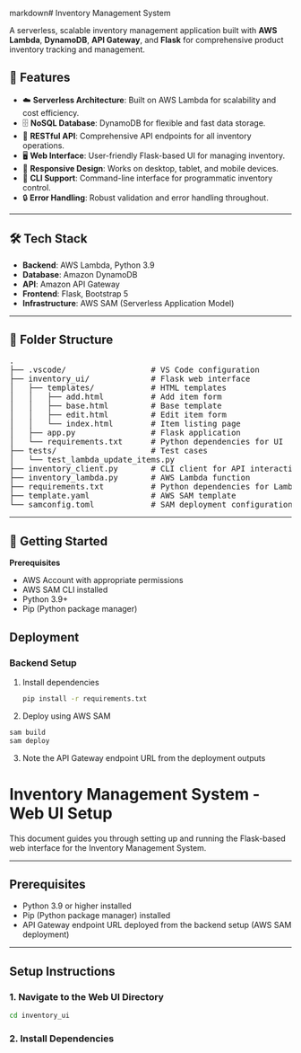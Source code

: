 markdown# Inventory Management System

A serverless, scalable inventory management application built with **AWS Lambda**, **DynamoDB**, **API Gateway**, and **Flask** for comprehensive product inventory tracking and management.

## 🚀 Features

- ☁️ **Serverless Architecture**: Built on AWS Lambda for scalability and cost efficiency.
- 🗄️ **NoSQL Database**: DynamoDB for flexible and fast data storage.
- 🔄 **RESTful API**: Comprehensive API endpoints for all inventory operations.
- 🖥️ **Web Interface**: User-friendly Flask-based UI for managing inventory.
- 📱 **Responsive Design**: Works on desktop, tablet, and mobile devices.
- 🔧 **CLI Support**: Command-line interface for programmatic inventory control.
- 🔒 **Error Handling**: Robust validation and error handling throughout.

---

## 🛠️ Tech Stack

- **Backend**: AWS Lambda, Python 3.9
- **Database**: Amazon DynamoDB
- **API**: Amazon API Gateway
- **Frontend**: Flask, Bootstrap 5
- **Infrastructure**: AWS SAM (Serverless Application Model)

---

## 📁 Folder Structure

<pre lang="markdown">
.
├── .vscode/                  # VS Code configuration
├── inventory_ui/             # Flask web interface
│   ├── templates/            # HTML templates
│   │   ├── add.html          # Add item form
│   │   ├── base.html         # Base template
│   │   ├── edit.html         # Edit item form
│   │   └── index.html        # Item listing page
│   ├── app.py                # Flask application
│   └── requirements.txt      # Python dependencies for UI
├── tests/                    # Test cases
│   └── test_lambda_update_items.py
├── inventory_client.py       # CLI client for API interactions
├── inventory_lambda.py       # AWS Lambda function
├── requirements.txt          # Python dependencies for Lambda
├── template.yaml             # AWS SAM template
└── samconfig.toml            # SAM deployment configuration
</pre>

---

## 🚀 Getting Started

**Prerequisites**

* AWS Account with appropriate permissions
* AWS SAM CLI installed
* Python 3.9+
* Pip (Python package manager)

## Deployment

### Backend Setup

1. Install dependencies

   ```bash
   pip install -r requirements.txt

2. Deploy using AWS SAM
  ```bash
  sam build
  sam deploy
  ```

3. Note the API Gateway endpoint URL from the deployment outputs

# Inventory Management System - Web UI Setup

This document guides you through setting up and running the Flask-based web interface for the Inventory Management System.

---

## Prerequisites

- Python 3.9 or higher installed  
- Pip (Python package manager) installed  
- API Gateway endpoint URL deployed from the backend setup (AWS SAM deployment)

---

## Setup Instructions

### 1. Navigate to the Web UI Directory

```bash
cd inventory_ui
```

### 2. Install Dependencies

